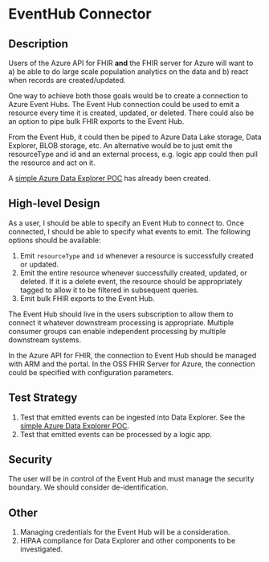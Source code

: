 # EventHub Connector

## Description

Users of the Azure API for FHIR **and** the FHIR server for Azure will want to a) be able to do large scale population analytics on the data and b) react when records are created/updated.

One way to achieve both those goals would be to create a connection to Azure Event Hubs. The Event Hub connection could be used to emit a resource every time it is created, updated, or deleted. There could also be an option to pipe bulk FHIR exports to the Event Hub.

From the Event Hub, it could then be piped to Azure Data Lake storage, Data Explorer, BLOB storage, etc. An alternative would be to just emit the resourceType and id and an external process, e.g. logic app could then pull the resource and act on it.

A [simple Azure Data Explorer POC](EvenHubConnectorDataExplorerPOC.md) has already been created.

## High-level Design

As a user, I should be able to specify an Event Hub to connect to. Once connected, I should be able to specify what events to emit. The following options should be available:

1. Emit `resourceType` and `id` whenever a resource is successfully created or updated.
2. Emit the entire resource whenever successfully created, updated, or deleted. If it is a delete event, the resource should be appropriately tagged to allow it to be filtered in subsequent queries.
3. Emit bulk FHIR exports to the Event Hub.

The Event Hub should live in the users subscription to allow them to connect it whatever downstream processing is appropriate. Multiple consumer groups can enable independent processing by multiple downstream systems.

In the Azure API for FHIR, the connection to Event Hub should be managed with ARM and the portal. In the OSS FHIR Server for Azure, the connection could be specified with configuration parameters.

## Test Strategy

1. Test that emitted events can be ingested into Data Explorer. See the [simple Azure Data Explorer POC](EvenHubConnectorDataExplorerPOC).
2. Test that emitted events can be processed by a logic app.

## Security

The user will be in control of the Event Hub and must manage the security boundary. We should consider de-identification.

## Other

1. Managing credentials for the Event Hub will be a consideration.
2. HIPAA compliance for Data Explorer and other components to be investigated.